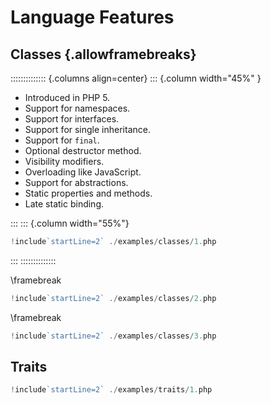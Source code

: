 # Language Features

## Classes {.allowframebreaks}

:::::::::::::: {.columns align=center}
::: {.column width="45%" }

* Introduced in PHP 5.
* Support for namespaces.
* Support for interfaces.
* Support for single inheritance.
* Support for `final`.
* Optional destructor method.
* Visibility modifiers.
* Overloading like JavaScript.
* Support for abstractions.
* Static properties and methods.
* Late static binding.

:::
::: {.column width="55%"}

```php
!include`startLine=2` ./examples/classes/1.php
```

:::
::::::::::::::

\framebreak

```php
!include`startLine=2` ./examples/classes/2.php
```

\framebreak

```php
!include`startLine=2` ./examples/classes/3.php
```

## Traits

```php
!include`startLine=2` ./examples/traits/1.php
```
